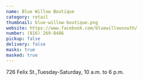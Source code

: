 ```yaml
---
name: Blue Willow Boutique
category: retail
thumbnail: blue-willow-boutique.png
website: https://www.facebook.com/bluewillowsouth/
number: (816) 269-8486
pickup: false
delivery: false
masks: true
masked: true
---
```

726 Felix St.,Tuesday-Saturday, 10 a.m. to 6 p.m.